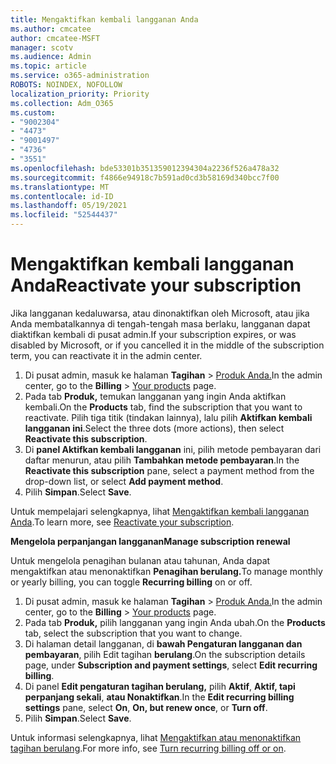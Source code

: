 ```yaml
---
title: Mengaktifkan kembali langganan Anda
ms.author: cmcatee
author: cmcatee-MSFT
manager: scotv
ms.audience: Admin
ms.topic: article
ms.service: o365-administration
ROBOTS: NOINDEX, NOFOLLOW
localization_priority: Priority
ms.collection: Adm_O365
ms.custom:
- "9002304"
- "4473"
- "9001497"
- "4736"
- "3551"
ms.openlocfilehash: bde53301b351359012394304a2236f526a478a32
ms.sourcegitcommit: f4866e94918c7b591ad0cd3b58169d340bcc7f00
ms.translationtype: MT
ms.contentlocale: id-ID
ms.lasthandoff: 05/19/2021
ms.locfileid: "52544437"
---
```

# <a name="reactivate-your-subscription"></a><span data-ttu-id="e1bae-102">Mengaktifkan kembali langganan Anda</span><span class="sxs-lookup"><span data-stu-id="e1bae-102">Reactivate your subscription</span></span>

<span data-ttu-id="e1bae-103">Jika langganan kedaluwarsa, atau dinonaktifkan oleh Microsoft, atau jika Anda membatalkannya di tengah-tengah masa berlaku, langganan dapat diaktifkan kembali di pusat admin.</span><span class="sxs-lookup"><span data-stu-id="e1bae-103">If your subscription expires, or was disabled by Microsoft, or if you cancelled it in the middle of the subscription term, you can reactivate it in the admin center.</span></span>

1. <span data-ttu-id="e1bae-104">Di pusat admin, masuk ke halaman **Tagihan**  >  [Produk Anda.](https://go.microsoft.com/fwlink/p/?linkid=842054)</span><span class="sxs-lookup"><span data-stu-id="e1bae-104">In the admin center, go to the **Billing** > [Your products](https://go.microsoft.com/fwlink/p/?linkid=842054) page.</span></span>
2. <span data-ttu-id="e1bae-105">Pada tab **Produk,** temukan langganan yang ingin Anda aktifkan kembali.</span><span class="sxs-lookup"><span data-stu-id="e1bae-105">On the **Products** tab, find the subscription that you want to reactivate.</span></span> <span data-ttu-id="e1bae-106">Pilih tiga titik (tindakan lainnya), lalu pilih **Aktifkan kembali langganan ini**.</span><span class="sxs-lookup"><span data-stu-id="e1bae-106">Select the three dots (more actions), then select **Reactivate this subscription**.</span></span>
3. <span data-ttu-id="e1bae-107">Di **panel Aktifkan kembali langganan** ini, pilih metode pembayaran dari daftar menurun, atau pilih **Tambahkan metode pembayaran**.</span><span class="sxs-lookup"><span data-stu-id="e1bae-107">In the **Reactivate this subscription** pane, select a payment method from the drop-down list, or select **Add payment method**.</span></span>
4. <span data-ttu-id="e1bae-108">Pilih **Simpan**.</span><span class="sxs-lookup"><span data-stu-id="e1bae-108">Select **Save**.</span></span>

<span data-ttu-id="e1bae-109">Untuk mempelajari selengkapnya, lihat [Mengaktifkan kembali langganan Anda](/microsoft-365/commerce/subscriptions/reactivate-your-subscription).</span><span class="sxs-lookup"><span data-stu-id="e1bae-109">To learn more, see [Reactivate your subscription](/microsoft-365/commerce/subscriptions/reactivate-your-subscription).</span></span>

<span data-ttu-id="e1bae-110">**Mengelola perpanjangan langganan**</span><span class="sxs-lookup"><span data-stu-id="e1bae-110">**Manage subscription renewal**</span></span>

<span data-ttu-id="e1bae-111">Untuk mengelola penagihan bulanan atau tahunan, Anda dapat mengaktifkan atau menonaktifkan **Penagihan berulang.**</span><span class="sxs-lookup"><span data-stu-id="e1bae-111">To manage monthly or yearly billing, you can toggle **Recurring billing** on or off.</span></span>

1. <span data-ttu-id="e1bae-112">Di pusat admin, masuk ke halaman **Tagihan**  >  [Produk Anda.](https://go.microsoft.com/fwlink/p/?linkid=842054)</span><span class="sxs-lookup"><span data-stu-id="e1bae-112">In the admin center, go to the **Billing** > [Your products](https://go.microsoft.com/fwlink/p/?linkid=842054) page.</span></span>
2. <span data-ttu-id="e1bae-113">Pada tab **Produk,** pilih langganan yang ingin Anda ubah.</span><span class="sxs-lookup"><span data-stu-id="e1bae-113">On the **Products** tab, select the subscription that you want to change.</span></span>
3. <span data-ttu-id="e1bae-114">Di halaman detail langganan, di **bawah Pengaturan langganan dan pembayaran**, pilih Edit tagihan **berulang**.</span><span class="sxs-lookup"><span data-stu-id="e1bae-114">On the subscription details page, under **Subscription and payment settings**, select **Edit recurring billing**.</span></span>
4. <span data-ttu-id="e1bae-115">Di panel **Edit pengaturan tagihan berulang,** pilih **Aktif**, **Aktif, tapi perpanjang sekali**, **atau Nonaktifkan**.</span><span class="sxs-lookup"><span data-stu-id="e1bae-115">In the **Edit recurring billing settings** pane, select **On**, **On, but renew once**, or **Turn off**.</span></span>
5. <span data-ttu-id="e1bae-116">Pilih **Simpan**.</span><span class="sxs-lookup"><span data-stu-id="e1bae-116">Select **Save**.</span></span>

<span data-ttu-id="e1bae-117">Untuk informasi selengkapnya, lihat [Mengaktifkan atau menonaktifkan tagihan berulang](/microsoft-365/commerce/subscriptions/renew-your-subscription#turn-recurring-billing-off-or-on).</span><span class="sxs-lookup"><span data-stu-id="e1bae-117">For more info, see [Turn recurring billing off or on](/microsoft-365/commerce/subscriptions/renew-your-subscription#turn-recurring-billing-off-or-on).</span></span>